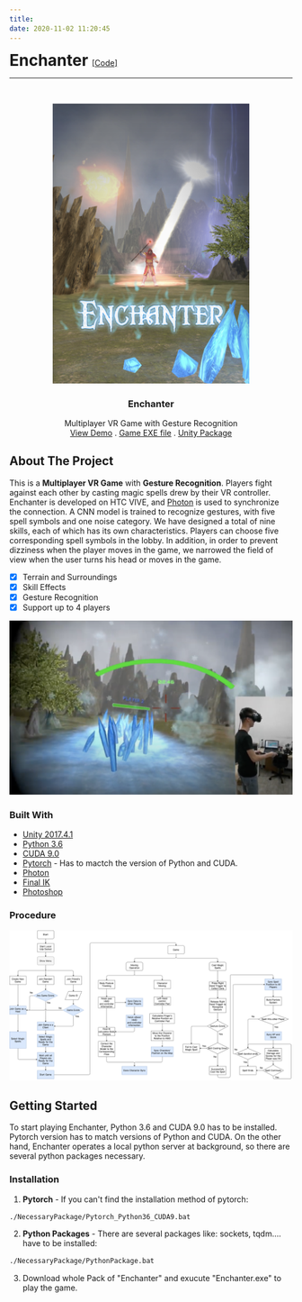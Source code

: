 ```yaml
---
title: 
date: 2020-11-02 11:20:45
---
```


<div>
	<h1 style="display:inline;"> Enchanter </h1> 
	<a href="https://github.com/PKhuang-TW/Enchanter"> [Code] </a> 
</div>

---

<!-- PROJECT LOGO -->
<br />
<p align="center">
    <img src="imgs/poster.png" alt="Poster" width="350">
  </a>
  <h3 align="center">Enchanter</h3>
  <p align="center">
    Multiplayer VR Game with Gesture Recognition
    <br />
    <a href="https://www.youtube.com/watch?v=ky6uT86vLYI&t">View Demo</a>
    .
    <a href="https://github.com/PKhuang-TW/Enchanter/tree/master/GameFolder">Game EXE file</a>
    .
    <a href="https://github.com/PKhuang-TW/Enchanter/tree/master/UnityPackage">Unity Package</a>
  </p>
</p>

<!-- ABOUT THE PROJECT -->
## About The Project

This is a **Multiplayer VR Game** with **Gesture Recognition**. Players fight against each other by casting magic spells drew by their VR controller. Enchanter is developed on HTC VIVE, and [Photon](https://www.photonengine.com/zh-TW/Photon) is used to synchronize the connection. A CNN model is trained to recognize gestures, with five spell symbols and one noise category. We have designed a total of nine skills, each of which has its own characteristics. Players can choose five corresponding spell symbols in the lobby. In addition, in order to prevent dizziness when the player moves in the game, we narrowed the field of view when the user turns his head or moves in the game.

- [x] Terrain and Surroundings
- [x] Skill Effects
- [x] Gesture Recognition
- [x] Support up to 4 players

<img src = "./imgs/ScreenShot.png" class="projectDetailImg">


### Built With

* [Unity 2017.4.1](https://unity3d.com)
* [Python 3.6](https://www.python.org/downloads/release/python-360/)
* [CUDA 9.0](https://developer.nvidia.com/cuda-90-download-archive)
* [Pytorch](https://pytorch.org) - Has to mactch the version of Python and CUDA.
* [Photon](https://www.photonengine.com/zh-TW/Photon)
* [Final IK](https://assetstore.unity.com/packages/tools/animation/final-ik-14290?gclid=Cj0KCQjwufn8BRCwARIsAKzP6967iMRUnoCr9pBa3LgBCQehINS8GzqnlY0Hh_iXk-BvSXZcUF8JLt4aAlIDEALw_wcB)
* [Photoshop](https://www.adobe.com/tw/products/photoshop.html)

### Procedure
<img src = "./imgs/procedure.png" class="projectDetailImg">


<!-- GETTING STARTED -->
## Getting Started

To start playing Enchanter, Python 3.6 and CUDA 9.0 has to be installed. Pytorch version has to match versions of Python and CUDA. On the other hand, Enchanter operates a local python server at background, so there are several python packages necessary.

### Installation

1. **Pytorch** - If you can't find the installation method of pytorch:
```sh
./NecessaryPackage/Pytorch_Python36_CUDA9.bat
```
2. **Python Packages** - There are several packages like: sockets, tqdm.... have to be installed:
```sh
./NecessaryPackage/PythonPackage.bat
```
3. Download whole Pack of "Enchanter" and exucute "Enchanter.exe" to play the game.

